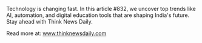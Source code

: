 Technology is changing fast. In this article #832, we uncover top trends like AI, automation, and digital education tools that are shaping India's future. Stay ahead with Think News Daily.

Read more at: www.thinknewsdaily.com